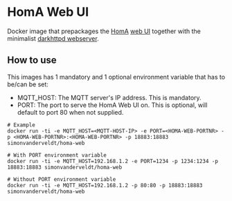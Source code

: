 # HomA Web UI
Docker image that prepackages the [HomA](https://github.com/binarybucks/homA) [web UI](https://github.com/binarybucks/homA/tree/master/interfaces/webinterface) together with the minimalist [darkhttpd webserver](https://unix4lyfe.org/darkhttpd/).


## How to use
This images has 1 mandatory and 1 optional environment variable that has to be/can be set:

- MQTT_HOST: The MQTT server's IP address. This is mandatory.
- PORT: The port to serve the HomA Web UI on. This is optional, will default to port 80 when not supplied.

```
# Example
docker run -ti -e MQTT_HOST=<MQTT-HOST-IP> -e PORT=<HOMA-WEB-PORTNR> -p <HOMA-WEB-PORTNR>:<HOMA-WEB-PORTNR> -p 18883:18883 simonvanderveldt/homa-web

# With PORT environment variable
docker run -ti -e MQTT_HOST=192.168.1.2 -e PORT=1234 -p 1234:1234 -p 18883:18883 simonvanderveldt/homa-web

# Without PORT environment variable
docker run -ti -e MQTT_HOST=192.168.1.2 -p 80:80 -p 18883:18883 simonvanderveldt/homa-web
```
